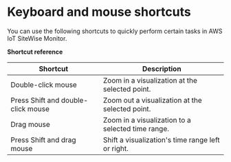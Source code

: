 # Keyboard and mouse shortcuts<a name="shortcut-reference"></a>

You can use the following shortcuts to quickly perform certain tasks in AWS IoT SiteWise Monitor\.


**Shortcut reference**  

| Shortcut | Description | 
| --- | --- | 
| Double\-click mouse | Zoom in a visualization at the selected point\. | 
| Press Shift and double\-click mouse | Zoom out a visualization at the selected point\. | 
| Drag mouse | Zoom in a visualization to a selected time range\. | 
| Press Shift and drag mouse | Shift a visualization's time range left or right\. | 